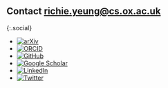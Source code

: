 ## Contact [richie.yeung@cs.ox.ac.uk](mailto:richie.yeung@cs.ox.ac.uk)

{:.social}
- [![arXiv](/assets/images/arxiv.gif)](https://arxiv.org/search/?query=Richie+Yeung&searchtype=author)
- [![ORCID](/assets/images/orcid.png)](https://orcid.org/0000-0003-1953-8305)
- [![GitHub](/assets/images/github.png)](https://github.com/y-richie-y)
- [![Google Scholar](/assets/images/scholar.ico)](https://scholar.google.com/citations?user=d6MqIRUAAAAJ)
- [![LinkedIn](/assets/images/linkedin.png)](https://www.linkedin.com/in/richie-yeung/)
- [![Twitter](/assets/images/twitter.png)](https://twitter.com/richie_yeung)
